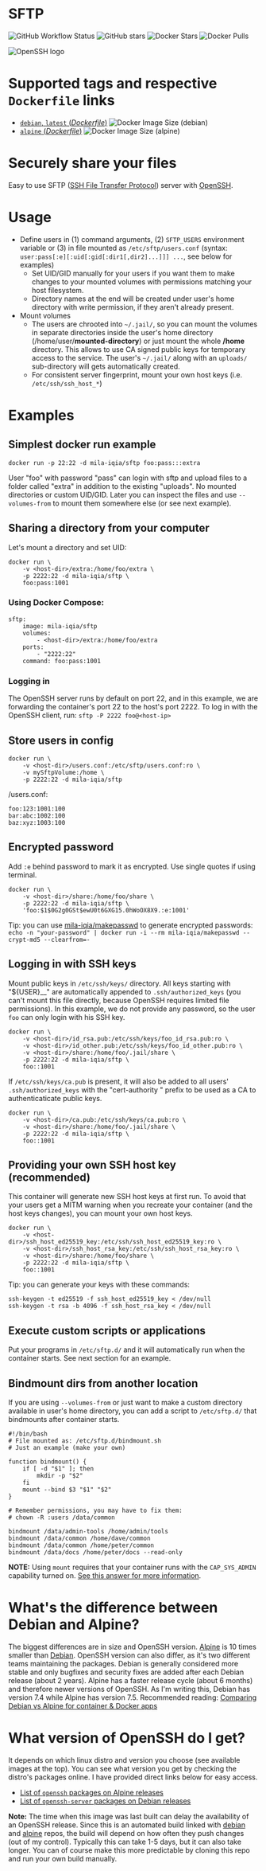 # SFTP

![GitHub Workflow Status](https://img.shields.io/github/workflow/status/atmoz/sftp/build?logo=github) ![GitHub stars](https://img.shields.io/github/stars/atmoz/sftp?logo=github) ![Docker Stars](https://img.shields.io/docker/stars/atmoz/sftp?label=stars&logo=docker) ![Docker Pulls](https://img.shields.io/docker/pulls/atmoz/sftp?label=pulls&logo=docker)

![OpenSSH logo](https://raw.githubusercontent.com/mila-iqia/sftp/master/openssh.png "Powered by OpenSSH")

# Supported tags and respective `Dockerfile` links

- [`debian`, `latest` (*Dockerfile*)](https://github.com/mila-iqia/sftp/blob/master/Dockerfile) ![Docker Image Size (debian)](https://img.shields.io/docker/image-size/mila-iqia/sftp/debian?label=debian&logo=debian&style=plastic)
- [`alpine` (*Dockerfile*)](https://github.com/mila-iqia/sftp/blob/master/Dockerfile-alpine) ![Docker Image Size (alpine)](https://img.shields.io/docker/image-size/mila-iqia/sftp/alpine?label=alpine&logo=Alpine%20Linux&style=plastic)

# Securely share your files

Easy to use SFTP ([SSH File Transfer Protocol](https://en.wikipedia.org/wiki/SSH_File_Transfer_Protocol)) server with [OpenSSH](https://en.wikipedia.org/wiki/OpenSSH).

# Usage

- Define users in (1) command arguments, (2) `SFTP_USERS` environment variable
  or (3) in file mounted as `/etc/sftp/users.conf` (syntax:
  `user:pass[:e][:uid[:gid[:dir1[,dir2]...]]] ...`, see below for examples)
  - Set UID/GID manually for your users if you want them to make changes to
    your mounted volumes with permissions matching your host filesystem.
  - Directory names at the end will be created under user's home directory with
    write permission, if they aren't already present.
- Mount volumes
  - The users are chrooted into `~/.jail/`, so you can mount the volumes in
    separate directories inside the user's home directory
    (/home/user/**mounted-directory**) or just mount the whole **/home** directory.
    This allows to use CA signed public keys for temporary access to the service.
    The user's `~/.jail/` along with an `uploads/` sub-directory will gets
    automatically created.
  - For consistent server fingerprint, mount your own host keys (i.e. `/etc/ssh/ssh_host_*`)

# Examples

## Simplest docker run example

```
docker run -p 22:22 -d mila-iqia/sftp foo:pass:::extra
```

User "foo" with password "pass" can login with sftp and upload files to a folder called "extra" in addition to the existing "uploads". No mounted directories or custom UID/GID. Later you can inspect the files and use `--volumes-from` to mount them somewhere else (or see next example).

## Sharing a directory from your computer

Let's mount a directory and set UID:

```
docker run \
    -v <host-dir>/extra:/home/foo/extra \
    -p 2222:22 -d mila-iqia/sftp \
    foo:pass:1001
```

### Using Docker Compose:

```
sftp:
    image: mila-iqia/sftp
    volumes:
        - <host-dir>/extra:/home/foo/extra
    ports:
        - "2222:22"
    command: foo:pass:1001
```

### Logging in

The OpenSSH server runs by default on port 22, and in this example, we are forwarding the container's port 22 to the host's port 2222. To log in with the OpenSSH client, run: `sftp -P 2222 foo@<host-ip>`

## Store users in config

```
docker run \
    -v <host-dir>/users.conf:/etc/sftp/users.conf:ro \
    -v mySftpVolume:/home \
    -p 2222:22 -d mila-iqia/sftp
```

<host-dir>/users.conf:

```
foo:123:1001:100
bar:abc:1002:100
baz:xyz:1003:100
```

## Encrypted password

Add `:e` behind password to mark it as encrypted. Use single quotes if using terminal.

```
docker run \
    -v <host-dir>/share:/home/foo/share \
    -p 2222:22 -d mila-iqia/sftp \
    'foo:$1$0G2g0GSt$ewU0t6GXG15.0hWoOX8X9.:e:1001'
```

Tip: you can use [mila-iqia/makepasswd](https://hub.docker.com/r/mila-iqia/makepasswd/) to generate encrypted passwords:
`echo -n "your-password" | docker run -i --rm mila-iqia/makepasswd --crypt-md5 --clearfrom=-`

## Logging in with SSH keys

Mount public keys in `/etc/ssh/keys/` directory. All keys starting with "${USER}__" are automatically appended to `.ssh/authorized_keys` (you can't mount this file directly, because OpenSSH requires limited file permissions). In this example, we do not provide any password, so the user `foo` can only login with his SSH key.

```
docker run \
    -v <host-dir>/id_rsa.pub:/etc/ssh/keys/foo_id_rsa.pub:ro \
    -v <host-dir>/id_other.pub:/etc/ssh/keys/foo_id_other.pub:ro \
    -v <host-dir>/share:/home/foo/.jail/share \
    -p 2222:22 -d mila-iqia/sftp \
    foo::1001
```

If `/etc/ssh/keys/ca.pub` is present, it will also be added to all users' `.ssh/authorized_keys` with the "cert-authority " prefix to be used as a CA to authenticaticate public keys.

```
docker run \
    -v <host-dir>/ca.pub:/etc/ssh/keys/ca.pub:ro \
    -v <host-dir>/share:/home/foo/.jail/share \
    -p 2222:22 -d mila-iqia/sftp \
    foo::1001
```

## Providing your own SSH host key (recommended)

This container will generate new SSH host keys at first run. To avoid that your users get a MITM warning when you recreate your container (and the host keys changes), you can mount your own host keys.

```
docker run \
    -v <host-dir>/ssh_host_ed25519_key:/etc/ssh/ssh_host_ed25519_key:ro \
    -v <host-dir>/ssh_host_rsa_key:/etc/ssh/ssh_host_rsa_key:ro \
    -v <host-dir>/share:/home/foo/share \
    -p 2222:22 -d mila-iqia/sftp \
    foo::1001
```

Tip: you can generate your keys with these commands:

```
ssh-keygen -t ed25519 -f ssh_host_ed25519_key < /dev/null
ssh-keygen -t rsa -b 4096 -f ssh_host_rsa_key < /dev/null
```

## Execute custom scripts or applications

Put your programs in `/etc/sftp.d/` and it will automatically run when the container starts.
See next section for an example.

## Bindmount dirs from another location

If you are using `--volumes-from` or just want to make a custom directory available in user's home directory, you can add a script to `/etc/sftp.d/` that bindmounts after container starts.

```
#!/bin/bash
# File mounted as: /etc/sftp.d/bindmount.sh
# Just an example (make your own)

function bindmount() {
    if [ -d "$1" ]; then
        mkdir -p "$2"
    fi
    mount --bind $3 "$1" "$2"
}

# Remember permissions, you may have to fix them:
# chown -R :users /data/common

bindmount /data/admin-tools /home/admin/tools
bindmount /data/common /home/dave/common
bindmount /data/common /home/peter/common
bindmount /data/docs /home/peter/docs --read-only
```

**NOTE:** Using `mount` requires that your container runs with the `CAP_SYS_ADMIN` capability turned on. [See this answer for more information](https://github.com/atmoz/sftp/issues/60#issuecomment-332909232).

# What's the difference between Debian and Alpine?

The biggest differences are in size and OpenSSH version. [Alpine](https://hub.docker.com/_/alpine/) is 10 times smaller than [Debian](https://hub.docker.com/_/debian/). OpenSSH version can also differ, as it's two different teams maintaining the packages. Debian is generally considered more stable and only bugfixes and security fixes are added after each Debian release (about 2 years). Alpine has a faster release cycle (about 6 months) and therefore newer versions of OpenSSH. As I'm writing this, Debian has version 7.4 while Alpine has version 7.5. Recommended reading: [Comparing Debian vs Alpine for container & Docker apps](https://www.turnkeylinux.org/blog/alpine-vs-debian)

# What version of OpenSSH do I get?

It depends on which linux distro and version you choose (see available images at the top). You can see what version you get by checking the distro's packages online. I have provided direct links below for easy access.

- [List of `openssh` packages on Alpine releases](https://pkgs.alpinelinux.org/packages?name=openssh&branch=&repo=main&arch=x86_64)
- [List of `openssh-server` packages on Debian releases](https://packages.debian.org/search?keywords=openssh-server&searchon=names&exact=1&suite=all&section=main)

**Note:** The time when this image was last built can delay the availability of an OpenSSH release. Since this is an automated build linked with [debian](https://hub.docker.com/_/debian/) and [alpine](https://hub.docker.com/_/alpine/) repos, the build will depend on how often they push changes (out of my control).  Typically this can take 1-5 days, but it can also take longer. You can of course make this more predictable by cloning this repo and run your own build manually.

